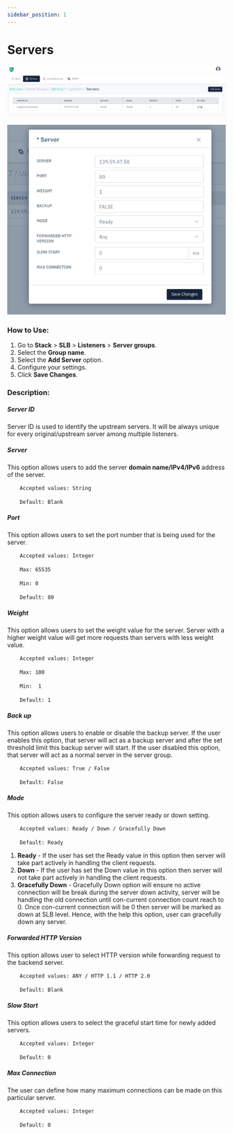 ```yaml
---
sidebar_position: 1
---
```


# Servers

![servers](/img/adc/v8/docs/servers_1.png)

![servers2](/img/adc/v8/docs/servers_2.png)

### How to Use:

1. Go to **Stack** > **SLB** > **Listeners** > **Server groups**.
2. Select the **Group name**.
3. Select the **Add Server** option.
4. Configure your settings. 
5. Click **Save Changes**.

### Description:

##### **Server ID**

Server ID is used to identify the upstream servers. It will be always unique for every original/upstream server among multiple listeners.

##### **Server**

This option allows users to add the server **domain name/IPv4/IPv6** address of the server.

```
    Accepted values: String

    Default: Blank 
```


##### **Port**

This option allows users to set the port number that is being used for the server.

```
    Accepted values: Integer

    Max: 65535

    Min: 0

    Default: 80 
```


##### **Weight**

This option allows users to set the weight value for the server. Server with a higher weight value will get more requests than servers with less weight value.

```
    Accepted values: Integer

    Max: 100

    Min:  1

    Default: 1
```


##### **Back up**

This option allows users to enable or disable the backup server. If the user enables this option, that server will act as a backup server and after the set threshold limit this backup server will start. If the user disabled this option, that server will act as a normal server in the server group.

```
    Accepted values: True / False

    Default: False 
```


##### **Mode**

This option allows users to configure the server ready or down setting. 

```
    Accepted values: Ready / Down / Gracefully Down

    Default: Ready 
```


1. **Ready** - If the user has set the Ready value in this option then server will take part actively in handling the client requests.
2. **Down** - If the user has set the Down value in this option then server will not take part actively in handling the client requests. 
3. **Gracefully Down** - Gracefully Down option will ensure no active connection will be break during the server down activity, server will be handling the old connection until con-current connection count reach to 0. Once con-current connection will be 0 then server will be marked as down at SLB level. Hence, with the help this option, user can gracefully down any server.

##### Forwarded HTTP Version

This option allows user to select HTTP version while forwarding request to the backend server.

```
    Accepted values: ANY / HTTP 1.1 / HTTP 2.0

    Default: Blank 
```


##### **Slow Start**
 This option allows users to select the graceful start time for newly added servers.

```
    Accepted values: Integer

    Default: 0 
```


##### **Max Connection**

The user can define how many maximum connections can be made on this particular server.

```
    Accepted values: Integer

    Default: 0
```

